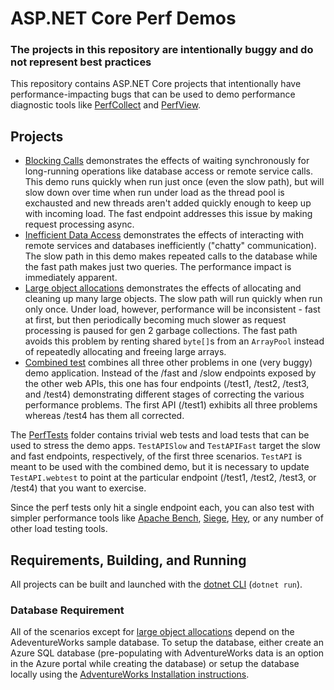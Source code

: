 # ASP.NET Core Perf Demos

### **The projects in this repository are intentionally buggy and do not represent best practices**

This repository contains ASP.NET Core projects that intentionally have
performance-impacting bugs that can be used to demo performance 
diagnostic tools like 
[PerfCollect](https://github.com/dotnet/coreclr/blob/master/Documentation/project-docs/linux-performance-tracing.md) and 
[PerfView](https://github.com/Microsoft/perfview).

## Projects

* [Blocking Calls](/src/BlockingCalls) demonstrates the effects of waiting 
synchronously for long-running operations like database access or remote 
service calls. This demo runs quickly when run just once (even the slow path),
but will slow down over time when run under load as the thread pool is 
exchausted and new threads aren't added quickly enough to keep up with 
incoming load. The fast endpoint addresses this issue by making request 
processing async.
* [Inefficient Data Access](/src/ChattyDataAccess) demonstrates the effects of 
interacting with remote services and databases inefficiently ("chatty" 
communication). The slow path in this demo makes repeated calls to the 
database while the fast path makes just two queries. The performance impact is
immediately apparent.
* [Large object allocations](/src/LOHAllocations) demonstrates the effects of 
allocating and cleaning up many large objects. The slow path will run quickly 
when run only once. Under load, however, performance will be inconsistent - 
fast at first, but then periodically becoming much slower as request 
processing is paused for gen 2 garbage collections. The fast path avoids this 
problem by renting shared `byte[]`s from an `ArrayPool` instead of repeatedly
allocating and freeing large arrays.
* [Combined test](/src/CombinedDemo) combines all three other problems in one 
(very buggy) demo application. Instead of the /fast and /slow endpoints 
exposed by the other web APIs, this one has four endpoints (/test1, /test2, 
/test3, and /test4) demonstrating different stages of correcting the various 
performance problems. The first API (/test1) exhibits all three problems 
whereas /test4 has them all corrected.

The [PerfTests](/src/PerfTests) folder contains trivial web tests and load tests 
that can be used to stress the demo apps. `TestAPISlow` and `TestAPIFast` 
target the slow and fast endpoints, respectively, of the first three 
scenarios. `TestAPI` is meant to be used with the combined demo, but it is 
necessary to update `TestAPI.webtest` to point at the particular endpoint 
(/test1, /test2, /test3, or /test4) that you want to exercise.

Since the perf tests only hit a single endpoint each, you can also test with 
simpler performance tools like 
[Apache Bench](https://httpd.apache.org/docs/2.4/programs/ab.html), 
[Siege](https://github.com/JoeDog/siege), 
[Hey](https://github.com/rakyll/hey),
or any number of other load testing tools.

## Requirements, Building, and Running

All projects can be built and launched with the [dotnet CLI](https://docs.microsoft.com/dotnet/core/tools/) 
(`dotnet run`).

### Database Requirement
All of the scenarios except for 
[large object allocations](/src/LOHAllocations) depend on the AdeventureWorks 
sample database. To setup the database, either create an Azure SQL database 
(pre-populating with AdventureWorks data is an option in the Azure portal
while creating the database) or setup the database locally using the 
[AdventureWorks Installation instructions](https://docs.microsoft.com/sql/samples/adventureworks-install-configure?view=sql-server-2017).
